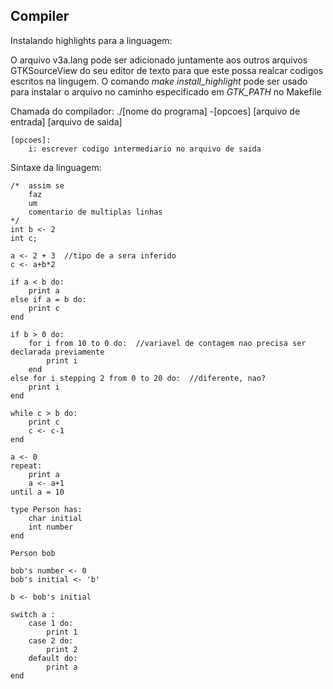 ## Compiler

Instalando highlights para a linguagem:

O arquivo v3a.lang pode ser adicionado juntamente aos outros arquivos GTKSourceView do seu editor de texto para que este possa realcar codigos escritos na lingugem.
O comando *make install_highlight* pode ser usado para instalar o arquivo no caminho especificado em *GTK_PATH* no Makefile

Chamada do compilador:
	./[nome do programa] -[opcoes] [arquivo de entrada] [arquivo de saida]
	
	[opcoes]:
		i: escrever codigo intermediario no arquivo de saida
		
Sintaxe da linguagem:

```
/*	assim se
	faz
	um
	comentario de multiplas linhas
*/
int b <- 2
int c;

a <- 2 + 3	//tipo de a sera inferido
c <- a+b*2

if a < b do:
	print a
else if a = b do:
	print c
end

if b > 0 do:
	for i from 10 to 0 do:	//variavel de contagem nao precisa ser declarada previamente
		print i
	end
else for i stepping 2 from 0 to 20 do:	//diferente, nao?
	print i
end

while c > b do:
	print c
	c <- c-1
end

a <- 0
repeat:
	print a
	a <- a+1
until a = 10

type Person has:
	char initial
	int number
end

Person bob

bob's number <- 0
bob's initial <- 'b'

b <- bob's initial

switch a :
	case 1 do:
		print 1
	case 2 do:
		print 2
	default do:
		print a
end
```

